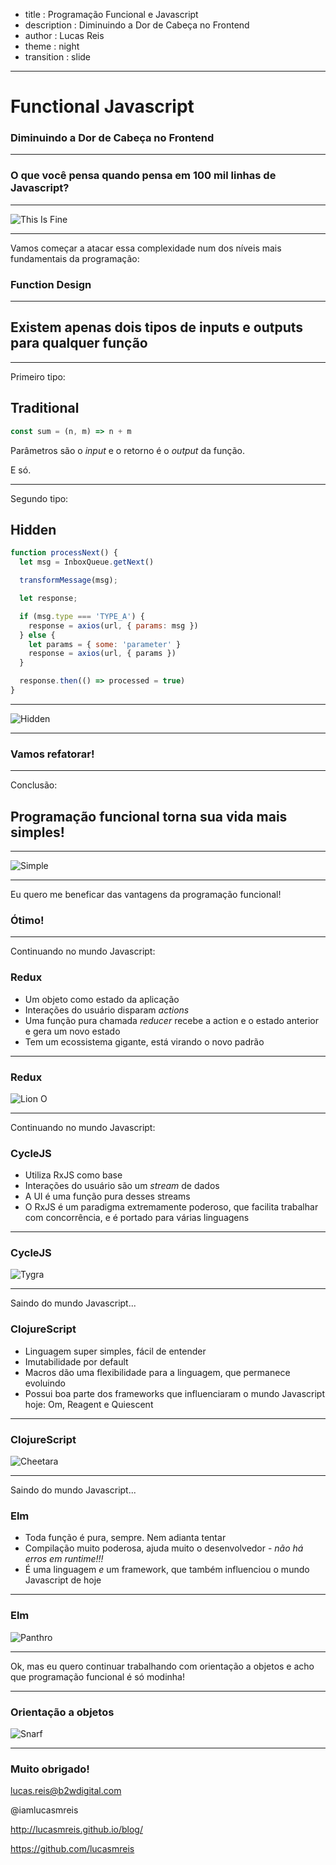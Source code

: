 - title : Programação Funcional e Javascript
- description : Diminuindo a Dor de Cabeça no Frontend
- author : Lucas Reis
- theme : night
- transition : slide

***

# Functional Javascript
### Diminuindo a Dor de Cabeça no Frontend

***

### O que você pensa quando pensa em 100 mil linhas de Javascript?

***

![This Is Fine](images/thisisfine.png)

***

Vamos começar a atacar essa complexidade num dos níveis mais fundamentais da programação:

### Function Design

***

## Existem apenas dois tipos de inputs e outputs para qualquer função

***

Primeiro tipo:
## Traditional

```js
const sum = (n, m) => n + m
```

Parâmetros são o *input* e o retorno é o *output* da função.

E só.

***

Segundo tipo:
## Hidden

```js
function processNext() {
  let msg = InboxQueue.getNext()

  transformMessage(msg);

  let response;

  if (msg.type === 'TYPE_A') {
    response = axios(url, { params: msg })
  } else {
    let params = { some: 'parameter' }
    response = axios(url, { params })
  }

  response.then(() => processed = true)
}
```

***

![Hidden](images/hidden.gif)

***

### Vamos refatorar!

***

Conclusão:

## Programação funcional torna sua vida mais simples!

***

![Simple](images/simple.gif)

***

Eu quero me beneficar das vantagens da programação funcional!

### Ótimo!

***

Continuando no mundo Javascript:

### Redux

* Um objeto como estado da aplicação
* Interações do usuário disparam *actions*
* Uma função pura chamada *reducer* recebe a action e o estado anterior e gera um novo estado
* Tem um ecossistema gigante, está virando o novo padrão

***

### Redux

![Lion O](images/liono.jpg)

***

Continuando no mundo Javascript:

### CycleJS

* Utiliza RxJS como base
* Interações do usuário são um *stream* de dados
* A UI é uma função pura desses streams
* O RxJS é um paradigma extremamente poderoso, que facilita trabalhar com concorrência, e é portado para várias linguagens

***

### CycleJS

![Tygra](images/tygra.jpg)

***

Saindo do mundo Javascript...

### ClojureScript

* Linguagem super simples, fácil de entender
* Imutabilidade por default
* Macros dão uma flexibilidade para a linguagem, que permanece evoluindo
* Possui boa parte dos frameworks que influenciaram o mundo Javascript hoje: Om, Reagent e Quiescent

***

### ClojureScript

![Cheetara](images/cheetara.jpg)

***

Saindo do mundo Javascript...

### Elm

* Toda função é pura, sempre. Nem adianta tentar
* Compilação muito poderosa, ajuda muito o desenvolvedor - *não há erros em runtime!!!*
* É uma linguagem *e* um framework, que também influenciou o mundo Javascript de hoje

***

### Elm

![Panthro](images/panthro.jpg)

***

Ok, mas eu quero continuar trabalhando com orientação a objetos e acho que programação funcional é só modinha!

***

### Orientação a objetos

![Snarf](images/snarf.jpg)

***

### Muito obrigado!

lucas.reis@b2wdigital.com

@iamlucasmreis

http://lucasmreis.github.io/blog/

https://github.com/lucasmreis
